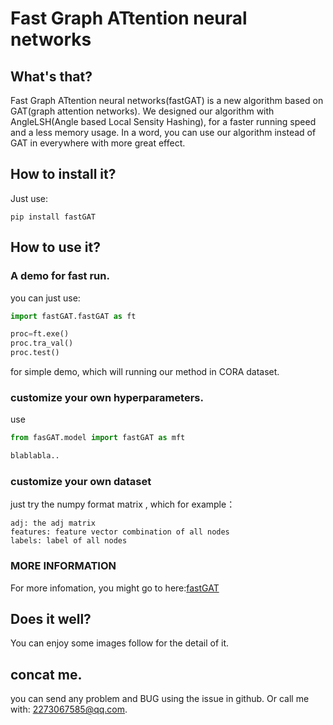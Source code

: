# Fast Graph ATtention neural networks
## What's that?
Fast Graph ATtention neural networks(fastGAT) is a new algorithm based on GAT(graph attention networks). We designed our algorithm with AngleLSH(Angle based Local Sensity Hashing), for a faster running speed and a less memory usage. 
In a word, you can use our algorithm instead of GAT in everywhere with more great effect.
## How to install it?
Just use:
```
pip install fastGAT
```

## How to use it?
### A demo for fast run.
you can just use:
```python
import fastGAT.fastGAT as ft

proc=ft.exe()
proc.tra_val()
proc.test()
```
for simple demo, which will running our method in CORA dataset.

### customize your own hyperparameters.
use
```python
from fasGAT.model import fastGAT as mft

blablabla..

```
### customize your own dataset
just try the numpy format matrix , which for example： 
```
adj: the adj matrix
features: feature vector combination of all nodes
labels: label of all nodes
```

### MORE INFORMATION
For more infomation, you might go to here:[fastGAT](https://github.com/liangzid/FastGraphATtention) 
## Does it well?
You can enjoy some images follow for the detail of it.


## concat me.
you can send any problem and BUG using the issue in github.  Or call me with: 2273067585@qq.com.






